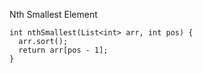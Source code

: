 Nth Smallest Element

    int nthSmallest(List<int> arr, int pos) {
      arr.sort();
      return arr[pos - 1];
    }
